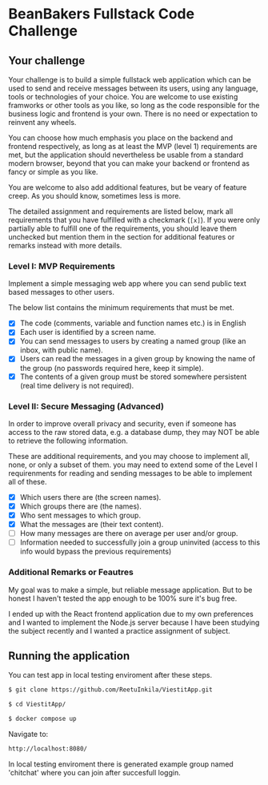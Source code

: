 # BeanBakers Fullstack Code Challenge

## Your challenge

Your challenge is to build a simple fullstack web application which can be used to send and receive messages between its users, using any language, tools or technologies of your choice. You are welcome to use existing framworks or other tools as you like, so long as the code responsible for the business logic and frontend is your own. There is no need or expectation to reinvent any wheels.

You can choose how much emphasis you place on the backend and frontend respectively, as long as at least the MVP (level 1) requirements are met, but the application should nevertheless be usable from a standard modern browser, beyond that you can make your backend or frontend as fancy or simple as you like.

You are welcome to also add additional features, but be veary of feature creep. As you should know, sometimes less is more.

The detailed assignment and requirements are listed below, mark all requirements that you have fulfilled with a checkmark (`[x]`). If you were only partially able to fulfill one of the requirements, you should leave them unchecked but mention them in the section for additional features or remarks instead with more details.

### Level I: MVP Requirements

Implement a simple messaging web app where you can send public text based messages to other users.

The below list contains the minimum requirements that must be met.

- [x] The code (comments, variable and function names etc.) is in English
- [x] Each user is identified by a screen name.
- [x] You can send messages to users by creating a named group (like an inbox, with public name).
- [x] Users can read the messages in a given group by knowing the name of the group (no passwords required here, keep it simple).
- [x] The contents of a given group must be stored somewhere persistent (real time delivery is not required).

### Level II: Secure Messaging (Advanced)

In order to improve overall privacy and security, even if someone has access to the raw stored data, e.g. a database dump, they may NOT be able to retrieve the following information.

These are additional requirements, and you may choose to implement all, none, or only a subset of them. you may need to extend some of the Level I requirenments for reading and sending messages to be able to implement all of these.

- [x] Which users there are (the screen names).
- [x] Which groups there are (the names).
- [x] Who sent messages to which group.
- [x] What the messages are (their text content).
- [ ] How many messages are there on average per user and/or group.
- [ ] Information needed to successfully join a group uninvited (access to this info would bypass the previous requirements)

### Additional Remarks or Feautres

My goal was to make a simple, but reliable message application. But to be honest I haven't tested the app enough to be 100% sure it's bug free.

I ended up with the React frontend application due to my own preferences and I wanted to implement the Node.js server because I have been studying the subject recently and I wanted a practice assignment of subject.

## Running the application

You can test app in local testing enviroment after these steps.

```sh
$ git clone https://github.com/ReetuInkila/ViestitApp.git
```
```sh
$ cd ViestitApp/
```
```sh
$ docker compose up
```
Navigate to:
```sh
http://localhost:8080/
```

In local testing enviroment there is generated example group named 'chitchat' where you can join after succesfull loggin.
